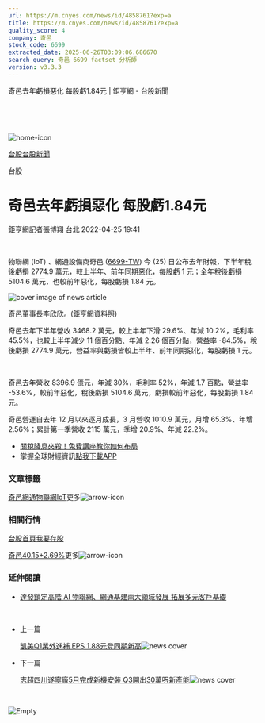 ```yaml
---
url: https://m.cnyes.com/news/id/4858761?exp=a
title: https://m.cnyes.com/news/id/4858761?exp=a
quality_score: 4
company: 奇邑
stock_code: 6699
extracted_date: 2025-06-26T03:09:06.686670
search_query: 奇邑 6699 factset 分析師
version: v3.3.3
---
```


奇邑去年虧損惡化 每股虧1.84元 | 鉅亨網 - 台股新聞

‌

‌

![home-icon](/assets/icons/breadCrumb/symbol-icon-home.svg)

[台股](/news/cat/tw_stock)[台股新聞](/news/cat/tw_stock_news)

台股

# 奇邑去年虧損惡化 每股虧1.84元

鉅亨網記者張博翔 台北 2022-04-25 19:41

‌

物聯網 (IoT) 、網通設備商奇邑 ([6699-TW](https://www.cnyes.com/twstock/6699)) 今 (25) 日公布去年財報，下半年稅後虧損 2774.9 萬元，較上半年、前年同期惡化，每股虧 1 元；全年稅後虧損 5104.6 萬元，也較前年惡化，每股虧損 1.84 元。

![cover image of news article](/_next/image?url=https%3A%2F%2Fcimg.cnyes.cool%2Fprod%2Fnews%2F4858761%2Fl%2Fc450a2aea2c3af83bb2456909dffe469.jpg&w=3840&q=75)

奇邑董事長李欣欣。(鉅亨網資料照)

奇邑去年下半年營收 3468.2 萬元，較上半年下滑 29.6%、年減 10.2%，毛利率 45.5%，也較上半年減少 11 個百分點、年減 2.26 個百分點，營益率 -84.5%，稅後虧損 2774.9 萬元，營益率與虧損皆較上半年、前年同期惡化，每股虧損 1 元。

‌

奇邑去年營收 8396.9 億元，年減 30%，毛利率 52%，年減 1.7 百點，營益率 -53.6%，較前年惡化，稅後虧損 5104.6 萬元，虧損較前年惡化，每股虧損 1.84 元。

奇邑營運自去年 12 月以來逐月成長，3 月營收 1010.9 萬元，月增 65.3%、年增 2.56%；累計第一季營收 2115 萬元，季增 20.9%、年減 22.2%。

* [關稅降息夾殺！免費講座教你如何布局](https://www.rsc.com.tw/Cnyes_RSC/SeminarBooking2025InvestmentOutlook.aspx?utm_source=anue&utm_medium=usstocks_end)
* 掌握全球財經資訊[點我下載APP](http://www.cnyes.com/app/?utm_source=mweb&utm_medium=HamMenuBanner&utm_campaign=fixed&utm_content=entr)

### 文章標籤

[奇邑](https://news.cnyes.com/tag/奇邑 "奇邑")[網通](https://news.cnyes.com/tag/網通 "網通")[物聯網](https://news.cnyes.com/tag/物聯網 "物聯網")[IoT](https://news.cnyes.com/tag/IoT "IoT")更多![arrow-icon](/assets/icons/arrows/arrow-down.svg)

### 相關行情

[台股首頁](https://www.cnyes.com/twstock)[我要存股](https://supr.link/8OHaU)

[奇邑40.15+2.69%](https://www.cnyes.com/twstock/6699)更多![arrow-icon](/assets/icons/arrows/arrow-down.svg)

### 延伸閱讀

* [達發鎖定高階 AI 物聯網、網通基建兩大領域發展 拓展多元客戶基礎](/news/id/5989038)

‌

* 上一篇

  [凱美Q1業外進補 EPS 1.88元登同期新高](/news/id/4858806)![news cover](https://cimg.cnyes.cool/prod/news/4858806/m/2b8f7446e7120699c0deb0ce376af990.jpg)
* 下一篇

  [志超四川遂寧廠5月完成新機安裝 Q3開出30萬呎新產能](/news/id/4858563)![news cover](https://cimg.cnyes.cool/prod/news/4858563/m/e0f636ce60b85f71fc84a36385173ab6.jpg)

‌

![Empty](/assets/icons/skeleton/empty-image.svg)

‌